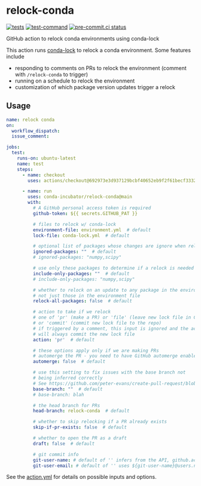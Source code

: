 # relock-conda
[![tests](https://github.com/conda-incubator/relock-conda/actions/workflows/tests.yml/badge.svg)](https://github.com/conda-incubator/relock-conda/actions/workflows/tests.yml) [![test-command](https://github.com/conda-incubator/relock-conda/actions/workflows/test-command.yml/badge.svg)](https://github.com/conda-incubator/relock-conda/actions/workflows/test-command.yml) [![pre-commit.ci status](https://results.pre-commit.ci/badge/github/conda-incubator/relock-conda/main.svg)](https://results.pre-commit.ci/latest/github/conda-incubator/relock-conda/main)

GitHub action to relock conda environments using conda-lock

This action runs [conda-lock](https://github.com/conda/conda-lock) to relock a conda environment. Some features include

- responding to comments on PRs to relock the environment (comment with `/relock-conda` to trigger)
- running on a schedule to relock the environment
- customization of which package version updates trigger a relock

## Usage

```yaml
name: relock conda
on:
  workflow_dispatch:
  issue_comment:

jobs:
  test:
    runs-on: ubuntu-latest
    name: test
    steps:
      - name: checkout
        uses: actions/checkout@692973e3d937129bcbf40652eb9f2f61becf3332

      - name: run
        uses: conda-incubator/relock-conda@main
        with:
          # A GitHub personal access token is required
          github-token: ${{ secrets.GITHUB_PAT }}

          # files to relock w/ conda-lock
          environment-file: environment.yml  # default
          lock-file: conda-lock.yml  # default

          # optional list of packages whose changes are ignore when relocking
          ignored-packages: ""  # default
          # ignored-packages: "numpy,scipy"

          # use only these packages to determine if a relock is needed
          include-only-packages: ""  # default
          # include-only-packages: "numpy,scipy"

          # whether to relock on an update to any package in the environment,
          # not just those in the environment file
          relock-all-packages: false  # default

          # action to take if we relock
          # one of 'pr' (make a PR) or 'file' (leave new lock file in CWD)
          # or 'commit' (commit new lock file to the repo)
          # if triggered by a comment, this input is ignored and the action
          # will always commit the new lock file
          action: 'pr'  # default

          # these options apply only if we are making PRs
          # automerge the PR - you need to have GitHub automerge enabled
          automerge: false  # default

          # use this setting to fix issues with the base branch not
          # being inferred correctly
          # See https://github.com/peter-evans/create-pull-request/blob/main/docs/concepts-guidelines.md#events-which-checkout-a-commit
          base-branch: ""  # default
          # base-branch: blah

          # the head branch for PRs
          head-branch: relock-conda  # default

          # whether to skip relocking if a PR already exists
          skip-if-pr-exists: false  # default

          # whether to open the PR as a draft
          draft: false  # default

          # git commit info
          git-user-name: # default of '' infers from the API, github.actor, or falls back to 'relock-conda'
          git-user-email: # default of '' uses ${git-user-name}@users.noreply.github.com
```

See the [action.yml](action.yml) for details on possible inputs and options.
